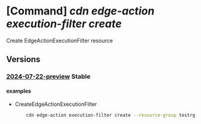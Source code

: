 # [Command] _cdn edge-action execution-filter create_

Create EdgeActionExecutionFilter resource

## Versions

### [2024-07-22-preview](/Resources/mgmt-plane/L3N1YnNjcmlwdGlvbnMve30vcmVzb3VyY2Vncm91cHMve30vcHJvdmlkZXJzL21pY3Jvc29mdC5jZG4vZWRnZWFjdGlvbnMve30vZXhlY3V0aW9uZmlsdGVycy97fQ==/2024-07-22-preview.xml) **Stable**

<!-- mgmt-plane /subscriptions/{}/resourcegroups/{}/providers/microsoft.cdn/edgeactions/{}/executionfilters/{} 2024-07-22-preview -->

#### examples

- CreateEdgeActionExecutionFilter
    ```bash
        cdn edge-action execution-filter create --resource-group testrg --edge-action-name edgeAction1 --execution-filter executionFilter1 --location global --version-id /subscriptions/00000000-0000-0000-0000-000000000000/resourcegroups/testrg/providers/Microsoft.Cdn/EdgeActions/edgeAction1/versions/version1 --execution-filter-identifier-header-name header-key --execution-filter-identifier-header-value header-value
    ```
